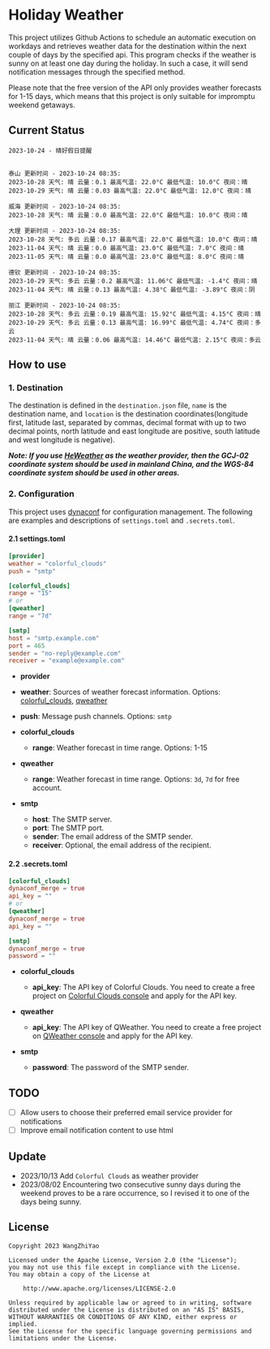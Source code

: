 # Holiday Weather

This project utilizes Github Actions to schedule an automatic execution on workdays and retrieves weather data for the destination within the next couple of days by the  specified api.
This program checks if the weather is sunny on at least one day during the holiday. In such a case, it will send notification messages through the specified method.

Please note that the free version of the API only provides weather forecasts for 1-15 days, which means that this project is only suitable for impromptu weekend getaways.

## Current Status

```
2023-10-24 - 晴好假日提醒


泰山 更新时间 - 2023-10-24 08:35:
2023-10-28 天气: 晴 云量：0.1 最高气温: 22.0°C 最低气温: 10.0°C 夜间：晴
2023-10-29 天气: 晴 云量：0.03 最高气温: 22.0°C 最低气温: 12.0°C 夜间：晴

威海 更新时间 - 2023-10-24 08:35:
2023-10-28 天气: 晴 云量：0.0 最高气温: 22.0°C 最低气温: 10.0°C 夜间：晴

大理 更新时间 - 2023-10-24 08:35:
2023-10-28 天气: 多云 云量：0.17 最高气温: 22.0°C 最低气温: 10.0°C 夜间：晴
2023-11-04 天气: 晴 云量：0.0 最高气温: 23.0°C 最低气温: 7.0°C 夜间：晴
2023-11-05 天气: 晴 云量：0.0 最高气温: 23.0°C 最低气温: 8.0°C 夜间：晴

德钦 更新时间 - 2023-10-24 08:35:
2023-10-29 天气: 多云 云量：0.2 最高气温: 11.06°C 最低气温: -1.4°C 夜间：晴
2023-11-04 天气: 晴 云量：0.13 最高气温: 4.38°C 最低气温: -3.89°C 夜间：阴

丽江 更新时间 - 2023-10-24 08:35:
2023-10-28 天气: 多云 云量：0.19 最高气温: 15.92°C 最低气温: 4.15°C 夜间：晴
2023-10-29 天气: 多云 云量：0.13 最高气温: 16.99°C 最低气温: 4.74°C 夜间：多云
2023-11-04 天气: 晴 云量：0.06 最高气温: 14.46°C 最低气温: 2.15°C 夜间：多云

```

## How to use

### 1. Destination

The destination is defined in the `destination.json` file, `name` is the destination name, and `location` is the destination coordinates(longitude first, latitude last, separated by commas, decimal format with up to two decimal points, north latitude and east longitude are positive, south latitude and west longitude is negative).

***Note: If you use [HeWeather](https://dev.qweather.com/docs/) as the weather provider, then the GCJ-02 coordinate system should be used in mainland China, and the WGS-84 coordinate system should be used in other areas.***

### 2. Configuration

This project uses [dynaconf](https://github.com/dynaconf/dynaconf) for configuration management. The following are examples and descriptions of `settings.toml`  and `.secrets.toml`.

#### 2.1 settings.toml

```toml
[provider]
weather = "colorful_clouds"
push = "smtp"

[colorful_clouds]
range = "15"
# or
[qweather]
range = "7d"

[smtp]
host = "smtp.example.com"
port = 465
sender = "no-reply@example.com"
receiver = "example@example.com"
```
-  **provider**
  - **weather**: Sources of weather forecast information. Options: [colorful_clouds](https://docs.caiyunapp.com/docs/daily), [qweather](https://dev.qweather.com/docs/api/weather/weather-daily-forecast/)
  - **push**: Message push channels. Options: `smtp`

- **colorful_clouds**
  - **range**:  Weather forecast in time range. Options: 1-15

- **qweather**
  - **range**: Weather forecast in time range. Options: `3d`, `7d` for free account.

- **smtp**
  - **host**: The SMTP server.
  - **port**: The SMTP port.
  - **sender**: The email address of the SMTP sender.
  - **receiver**: Optional, the email address of the recipient.

#### 2.2 .secrets.toml

```toml
[colorful_clouds]
dynaconf_merge = true
api_key = ""
# or
[qweather]
dynaconf_merge = true
api_key = ""

[smtp]
dynaconf_merge = true
password = ""
```

- **colorful_clouds**
  - **api_key**:  The API key of Colorful Clouds. You need to create a free project on [Colorful Clouds console](https://platform.caiyunapp.com/dashboard/index) and apply for the API key.

- **qweather**
  - **api_key**: The API key of QWeather. You need to create a free project on [QWeather console](https://console.qweather.com/#/console) and apply for the API key.

- **smtp**
  - **password**: The password of the SMTP sender.


## TODO

- [ ] Allow users to choose their preferred email service provider for notifications
- [ ] Improve email notification content to use html

## Update
- 2023/10/13 Add `Colorful Clouds` as weather provider 
- 2023/08/02 Encountering two consecutive sunny days during the weekend proves to be a rare occurrence, so I revised it to one of the days being sunny.

## License

    Copyright 2023 WangZhiYao
    
    Licensed under the Apache License, Version 2.0 (the "License");
    you may not use this file except in compliance with the License.
    You may obtain a copy of the License at
    
        http://www.apache.org/licenses/LICENSE-2.0
    
    Unless required by applicable law or agreed to in writing, software
    distributed under the License is distributed on an "AS IS" BASIS,
    WITHOUT WARRANTIES OR CONDITIONS OF ANY KIND, either express or implied.
    See the License for the specific language governing permissions and
    limitations under the License.
